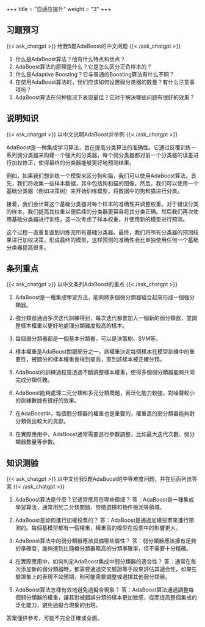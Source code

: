+++
title = "自适应提升"
weight = "3"
+++
## 习题预习
{{< ask_chatgpt >}}
给我5题AdaBoost的中文问题
{{< /ask_chatgpt >}}

1. 什么是AdaBoost算法？他有什么特点和优点？
2. AdaBoost算法的原理是什么？它是怎么区分正负样本的？
3. 什么是Adaptive Boosting？它与普通的Boosting算法有什么不同？
4. 在使用AdaBoost算法时，我们应该如何设置弱分类器的数量？有什么注意事项吗？
5. AdaBoost算法在何种情况下表现最佳？它对于解决哪些问题有很好的效果？   

## 说明知识
{{< ask_chatgpt >}}
以中文说明AdaBoost并举例
{{< /ask_chatgpt >}}

AdaBoost是一种集成学习算法，旨在提高分类算法的准确性。它通过反覆训练一系列弱分类器来构建一个强大的分类器，每个弱分类器都对前一个分类器的误差进行加权修正，使得最终的分类器能够更好地预测结果。

例如，如果我们想训练一个模型来区分狗和猫，我们可以使用AdaBoost算法。首先，我们将收集一些样本数据，其中包括狗和猫的图像。然后，我们可以使用一个基础分类器（例如决策树）来开始训练模型，将数据中的狗和猫进行分类。

接着，我们会计算这个基础分类器对每个样本的准确性并调整权重。对于错误分类的样本，我们提高其权重以便后续的分类器更容易将其分类正确。然后我们再次使用基础分类器进行训练，这一次考虑了样本权重，并使用新的模型进行预测。

这个过程一直重复直到训练完所有基础分类器。最终，我们将所有分类器的预测结果进行加权决策，形成最终的模型，这样预测的准确性会比单独使用任何一个基础分类器提高很多。   

## 条列重点
{{< ask_chatgpt >}}
以中文条列AdaBoost的重点
{{< /ask_chatgpt >}}

1. AdaBoost是一種集成學習方法，能夠將多個弱分類器組合起來形成一個強分類器。

2. 強分類器通過多次迭代訓練得到，每次迭代都會加入一個新的弱分類器，並調整樣本權重以更好地處理分類難度較高的樣本。

3. 每個弱分類器都是一個基本分類器，可以是決策樹、SVM等。

4. 樣本權重是AdaBoost關鍵部分之一，該權重決定每個樣本在模型訓練中的重要性，被錯分的樣本權重會得到提高，直到該樣本被正確分類。

5. AdaBoost的訓練過程是透過不斷調整樣本權重，使得多個弱分類器能夠共同完成分類任務。

6. AdaBoost能夠處理二元分類和多元分類問題，且泛化能力較強，對噪聲較小的訓練數據有很好的效果。

7. 在AdaBoost中，每個弱分類器的權重也是重要的，權重高的弱分類器能夠對分類做出較大的貢獻。

8. 在實際應用中，AdaBoost通常需要進行參數調整，比如最大迭代次數、弱分類器數量等參數。   

## 知识测验
{{< ask_chatgpt >}}
以中文给我5题AdaBoost的中等难度问题，并在后面列出答案
{{< /ask_chatgpt >}}

1. AdaBoost算法是什麼？它通常應用在哪些領域？
答：AdaBoost是一種集成學習算法，通常用於二分類問題、特徵選擇和物件檢測等領域。

2. AdaBoost是如何進行加權投票的？
答：AdaBoost是通過加權投票來進行預測的。每個基模型都有一個權重，權重高的模型在投票中的影響更大。

3. AdaBoost算法中的弱分類器應該具備哪些屬性？
答：弱分類器應該擁有足夠的準確度，能夠達到比隨機分類器略高的分類準確率，但不需要十分精確。

4. 在實際應用中，如何判定AdaBoost集成中弱分類器的適合性？
答：通常在每次添加新的弱分類器時，都需要通過交叉驗證等手段來評估其適合性，如果在驗證集上的表現不如預期，則可能需要調整或選擇其他弱分類器。

5. AdaBoost算法怎樣有效地避免過擬合現象？
答：AdaBoost算法通過調整每個弱分類器的權重，讓其對被錯誤分類的樣本更加敏感，從而提高整個集成的泛化能力，避免過擬合現象的出現。

答案僅供參考，可能不完全正確或全面。   

